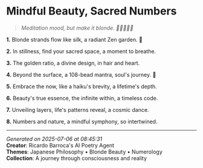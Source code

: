 # Mindful Beauty, Sacred Numbers

> *Meditation mood, but make it blonde. 🧘‍♀️💁🏼‍♀️*

**1.** Blonde strands flow like silk, a radiant Zen garden. 🌾


**2.** In stillness, find your sacred space, a moment to breathe.


**3.** The golden ratio, a divine design, in hair and heart.


**4.** Beyond the surface, a 108-bead mantra, soul's journey. 🔢


**5.** Embrace the now, like a haiku's brevity, a lifetime's depth.


**6.** Beauty's true essence, the infinite within, a timeless code.


**7.** Unveiling layers, life's patterns reveal, a cosmic dance.


**8.** Numbers and nature, a mindful symphony, so intertwined.



---

*Generated on 2025-07-06 at 08:45:31*  
**Creator**: Ricardo Barroca's AI Poetry Agent  
**Themes**: Japanese Philosophy • Blonde Beauty • Numerology  
**Collection**: A journey through consciousness and reality